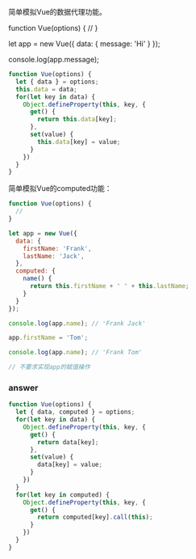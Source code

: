 简单模拟Vue的数据代理功能。

function Vue(options) {
  //
}

let app = new Vue({
  data: {
    message: 'Hi'
  }
});

console.log(app.message);

``` js
function Vue(options) {
  let { data } = options;
  this.data = data;
  for(let key in data) {
    Object.defineProperty(this, key, {
      get() {
        return this.data[key];
      },
      set(value) {
        this.data[key] = value;
      }
    })
  }
}

```

简单模拟Vue的computed功能：

``` js
function Vue(options) {
  //
}

let app = new Vue({
  data: {
    firstName: 'Frank',
    lastName: 'Jack',
  },
  computed: {
    name() {
      return this.firstName + ' ' + this.lastName;
    }
  }
});

console.log(app.name); // 'Frank Jack'

app.firstName = 'Tom';

console.log(app.name); // 'Frank Tom'

// 不要求实现app的赋值操作
```

### answer

``` js
function Vue(options) {
  let { data, computed } = options;
  for(let key in data) {
    Object.defineProperty(this, key, {
      get() {
        return data[key];
      },
      set(value) {
        data[key] = value;
      }
    })
  }
  for(let key in computed) {
    Object.defineProperty(this, key, {
      get() {
        return computed[key].call(this);
      }
    })
  }
}
```